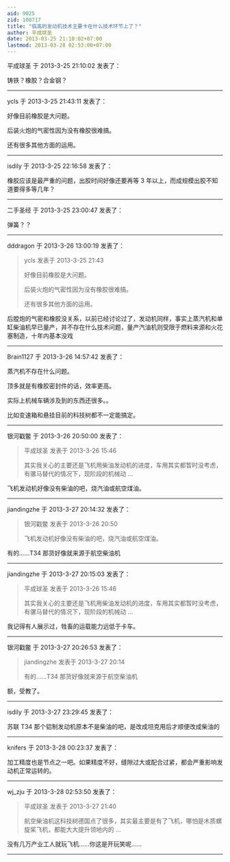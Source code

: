 ```yaml
---
aid: 9025
zid: 108717
title: "临高的发动机技术主要卡在什么技术环节上了？"
author: 平成球圣
date: 2013-03-25 21:10:02+07:00
lastmod: 2013-03-28 02:53:00+07:00
---
```


平成球圣 于 2013-3-25 21:10:02 发表了：

铸铁？橡胶？合金钢？

---

ycls 于 2013-3-25 21:43:11 发表了：

好像目前橡胶是大问题。

后装火炮的气密性因为没有橡胶很难搞。

还有很多其他方面的运用。

---

isdily 于 2013-3-25 22:16:58 发表了：

橡胶应该是最严重的问题，出胶时间好像还要再等 3 年以上，而成规模出胶不知道要得多等几年？

---

二手圣经 于 2013-3-25 23:00:47 发表了：

弹簧？？

---

dddragon 于 2013-3-26 13:00:19 发表了：

> ycls 发表于 2013-3-25 21:43
>
> 好像目前橡胶是大问题。
>
> 后装火炮的气密性因为没有橡胶很难搞。
>
> 还有很多其他方面的运用。

后膛炮的气密和橡胶没关系，以前已经讨论过了，发动机同样，事实上蒸汽机和单缸柴油机早已量产，并不存在什么技术问题，量产汽油机则受限于燃料来源和火花塞制造，十年内基本没戏

---

Brain1127 于 2013-3-26 14:57:42 发表了：

蒸汽机不存在什么问题。

顶多就是有橡胶密封件的话，效率更高。

实际上机械车辆涉及到的东西还很多。。

比如变速箱和悬挂目前的科技树都不一定能搞定。

---

银河戳鳖 于 2013-3-26 20:50:00 发表了：

> 平成球圣 发表于 2013-3-26 15:46
>
> 其实我关心的主要还是飞机用柴油发动机的进度，车用其实都暂时没考虑，有骡马替代的情况下，现阶段的机械动 ...

飞机发动机好像没有柴油的吧，烧汽油或航空煤油。

---

jiandingzhe 于 2013-3-27 20:14:32 发表了：

> 银河戳鳖 发表于 2013-3-26 20:50
>
> 飞机发动机好像没有柴油的吧，烧汽油或航空煤油。

有的……T34 那货好像就来源于航空柴油机

---

jiandingzhe 于 2013-3-27 20:15:03 发表了：

> 平成球圣 发表于 2013-3-26 15:46
>
> 其实我关心的主要还是飞机用柴油发动机的进度，车用其实都暂时没考虑，有骡马替代的情况下，现阶段的机械动 ...

我记得有人展示过，牲畜的运载能力远低于卡车。

---

银河戳鳖 于 2013-3-27 20:26:53 发表了：

> jiandingzhe 发表于 2013-3-27 20:14
>
> 有的……T34 那货好像就来源于航空柴油机

额，受教了。

---

isdily 于 2013-3-27 23:29:45 发表了：

苏联 T34 那个铝制发动机原本不是柴油的吧，是改成坦克用后才顺便改成柴油的

---

knifers 于 2013-3-28 00:23:37 发表了：

加工精度也是节点之一吧。如果精度不好，缝隙过大或配合过紧，都会严重影响发动机正常运转的。

---

wj_zju 于 2013-3-28 02:53:50 发表了：

> 平成球圣 发表于 2013-3-27 21:40
>
> 航空柴油机这科技树德国点了很多，其实最主要是有了飞机，哪怕是木质螺旋桨飞机，都能大大提升领地内的 ...

没有几万产业工人就玩飞机……你这是开玩笑呢……

---
